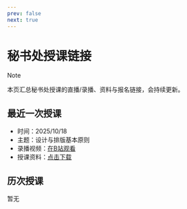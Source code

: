 ```yaml
---
prev: false
next: true
---
```


# 秘书处授课链接

> [!NOTE]
> 本页汇总秘书处授课的直播/录播、资料与报名链接，会持续更新。

## 最近一次授课

- 时间：2025/10/18
- 主题：设计与排版基本原则
- 录播视频：<a class="link-button" href="https://www.bilibili.com/video/BV1jcsAz2ENv/" target="_blank" rel="noopener noreferrer" aria-label="在B站观看录播">在B站观看</a>
- 授课资料：<a class="link-button" href="https://yuna2017.lanzout.com/imr3J38rz4ng" target="_blank" rel="noopener noreferrer">点击下载</a>

## 历次授课

暂无

